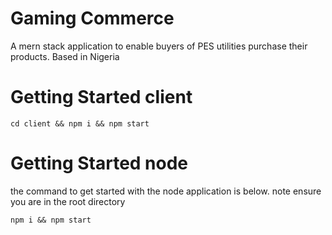 # Gaming Commerce

A mern stack application to enable buyers of PES utilities purchase their products. Based in Nigeria


# Getting Started client
```
cd client && npm i && npm start
```
# Getting Started node
the command to get started with the node application  is below. note ensure you are in the root directory
```
npm i && npm start
```
